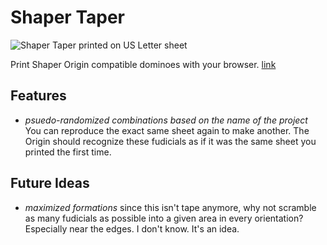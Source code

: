 # Shaper Taper

![Shaper Taper printed on US Letter sheet](https://repository-images.githubusercontent.com/125921973/623e5080-c83e-11ea-9555-989268d060ef)

Print Shaper Origin compatible dominoes with your browser. [link](https://wraybowling.github.io/shaper-taper/)

## Features

- _psuedo-randomized combinations based on the name of the project_ You can reproduce the exact same sheet again to make another. The Origin should recognize these fudicials as if it was the same sheet you printed the first time.

## Future Ideas

- _maximized formations_ since this isn't tape anymore, why not scramble as many fudicials as possible into a given area in every orientation? Especially near the edges. I don't know. It's an idea.
